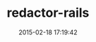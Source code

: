 ---
layout: post
title:  "redactor-rails"
repo:   "SammyLin/redactor-rails"
date:   2015-02-18 17:19:42
gemurl: https://github.com/SammyLin/redactor-rails
---